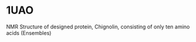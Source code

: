 
# 1UAO

NMR Structure of designed protein, Chignolin, consisting of only ten amino acids (Ensembles)




